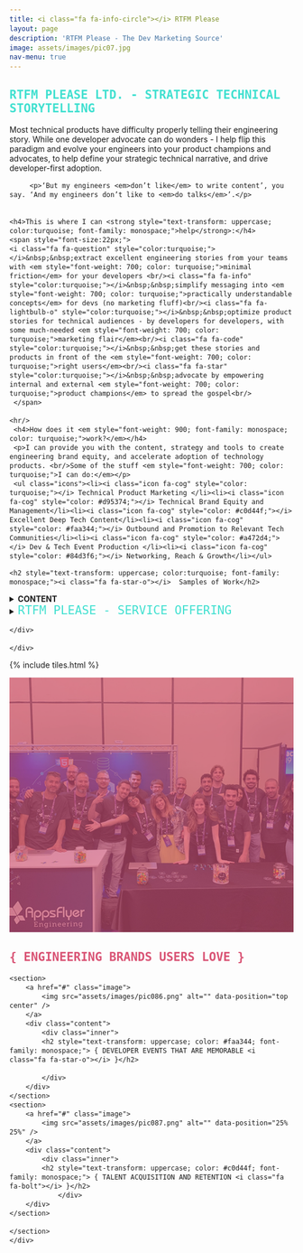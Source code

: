 ```yaml
---
title: <i class="fa fa-info-circle"></i> RTFM Please
layout: page
description: 'RTFM Please - The Dev Marketing Source'
image: assets/images/pic07.jpg
nav-menu: true
---
```


<!-- Main -->
<div id="main">

<!-- One -->
<section id="one">
	<div class="inner">
			<h2 style="text-transform: uppercase; color:turquoise; font-family: monospace;"><i class="fa fa-hand-scissors-o"></i>  RTFM Please Ltd. - Strategic Technical Storytelling</h2>
            <div class="box">
         <p>Most technical products have difficulty properly telling their engineering story. While one developer advocate can do wonders - I help flip this paradigm and evolve your engineers into your product champions and advocates, to help define your strategic technical narrative, and  drive developer-first adoption.</p>

		 <p>‘But my engineers <em>don’t like</em> to write content’, you say. ‘And my engineers don’t like to <em>do talks</em>’.</p>

        
    <h4>This is where I can <strong style="text-transform: uppercase; color:turquoise; font-family: monospace;">help</strong>:</h4>
    <span style="font-size:22px;">
    <i class="fa fa-question" style="color:turquoise;"></i>&nbsp;&nbsp;extract excellent engineering stories from your teams with <em style="font-weight: 700; color: turquoise;">minimal friction</em> for your developers <br/><i class="fa fa-info" style="color:turquoise;"></i>&nbsp;&nbsp;simplify messaging into <em style="font-weight: 700; color: turquoise;">practically understandable concepts</em> for devs (no marketing fluff)<br/><i class="fa fa-lightbulb-o" style="color:turquoise;"></i>&nbsp;&nbsp;optimize product stories for technical audiences - by developers for developers, with some much-needed <em style="font-weight: 700; color: turquoise;">marketing flair</em><br/><i class="fa fa-code" style="color:turquoise;"></i>&nbsp;&nbsp;get these stories and products in front of the <em style="font-weight: 700; color: turquoise;">right users</em><br/><i class="fa fa-star" style="color:turquoise;"></i>&nbsp;&nbsp;advocate by empowering internal and external <em style="font-weight: 700; color: turquoise;">product champions</em> to spread the gospel<br/>
     </span>

	<hr/>
	 <h4>How does it <em style="font-weight: 900; font-family: monospace; color: turquoise;">work?</em></h4>
	 <p>I can provide you with the content, strategy and tools to create engineering brand equity, and accelerate adoption of technology products. <br/>Some of the stuff <em style="font-weight: 700; color: turquoise;">I can do:</em></p>
	 <ul class="icons"><li><i class="icon fa-cog" style="color: turquoise;"></i> Technical Product Marketing </li><li><i class="icon fa-cog" style="color: #d95374;"></i> Technical Brand Equity and Management</li><li><i class="icon fa-cog" style="color: #c0d44f;"></i> Excellent Deep Tech Content</li><li><i class="icon fa-cog" style="color: #faa344;"></i> Outbound and Promotion to Relevant Tech Communities</li><li><i class="icon fa-cog" style="color: #a472d4;"></i> Dev & Tech Event Production </li><li><i class="icon fa-cog" style="color: #84d3f6;"></i> Networking, Reach & Growth</li></ul>

   </div>

   <div class="box">

	<h2 style="text-transform: uppercase; color:turquoise; font-family: monospace;"><i class="fa fa-star-o"></i>  Samples of Work</h2>

   <details><summary><strong>CONTENT</strong></summary>
   <br/>
				<p>Highlights of content extracted <em style="font-weight: 700; color: turquoise;">from</em> engineers:</p>
				<ul>
				<li><a href="https://medium.com/appsflyer/salting-your-spark-to-scale-e6f1c87dd18" target="_blank">Salting Your Spark to Scale</a></li>
				<li><a href="https://www.infoq.com/articles/api-gateway-clojure-golang/" target="_blank">Rewriting an API Gateway Service from Clojure to Golang: AppsFlyer Experience Report</a></li>
				<li><a href="https://snyk.io/open-source-security/" target="_blank">The State of Open Source Security 2020</a></li>
				<li><a href="https://thenewstack.io/how-to-achieve-ironclad-serverless-security/" target="_blank">How to Achieve Ironclad Serverless Security</a></li>
					</ul>

				<p>Snapshot of content edited <em style="font-weight: 700; color: turquoise;">with</em> engineers:</p>
				<ul>
				<li><a href="https://devops.com/designing-engineering-teams-for-scale/" target="_blank">Designing Engineering Teams for Scale</a></li>
				<li><a href="https://medium.com/appsflyer/three-tips-for-managing-technical-debt-while-maintaining-developer-velocity-and-sanity-f3d4a080052c" target="_blank">Translation from Hebrew: Three Tips for Managing Technical Debt: While Maintaining Developer Velocity (and Sanity)</a></li>
				<li><a href="https://www.infoq.com/articles/applied-probability-unstructured-events-theta-sketches/" target="_blank">Applied Probability - Counting Large Set of Unstructured Events with Theta Sketches</a></li>
				<li><a href="https://medium.com/appsflyer/repl-based-debugging-in-clojure-278fb468a33" target="_blank">REPL Based Debugging in Clojure</a></li>
				<li><a href="https://medium.com/appsflyer/how-appsflyer-uses-apache-airflow-to-run-over-3-5k-daily-jobs-and-more-683106cb24fc" target="_blank">How AppsFlyer uses Apache Airflow to run more than 3.5k daily jobs</a></li>
					</ul>

				<p style="font-weight: 700; color: turquoise;">Content curation:</p>
				<p>Influencer Blog Post Series - Curation & Editing: <a href="https://devseccon.com/secadvent-2020" target="_blank"><span style="font-weight: 700; color: turquoise;">SecAdvent 2020</span></a></p>


				Some seeded podcast opportunities:<br/>		
				<a href="https://devchat.tv/js-jabber/jsj-456-developer-first-security-and-security-tooling-for-developers-with-liran-tal-brian-vermeer/" target="_blank">Javascript Jabber&nbsp;</a> <i class="icon fa-cog" style="color: turquoise;"></i> <a href="https://www.jonobacon.com/2020/07/14/alyssa-miller-from-snyk-on-the-state-of-open-source-security/" target="_blank">&nbsp;Conversations with Bacon&nbsp;</a> <i class="icon fa-cog" style="color: #d95374;"></i> <a href="https://www.arresteddevops.com/state-of-open-source-security/" target="_blank">&nbsp;Arrested DevOps&nbsp;</a> <i class="icon fa-cog" style="color: #c0d44f;"></i> <a href="https://www.reversim.com/2020/11/398-with-danny-grander-from-snyk.html" target="_blank">&nbsp;Reversim [HEB]&nbsp;</a> <i class="icon fa-cog" style="color: #a472d4;"></i> <a href="https://opensourcesecuritypodcast.libsyn.com/episode-205-the-state-of-open-source-security-with-alyssa-miller-from-snyk" target="_blank">&nbsp;The Open Source Security Podcast&nbsp;</a> <i class="icon fa-cog" style="color: #84d3f6;"></i> <a href="hhttps://www.pageittothelimit.com/dependency-security-with-liran-tal/" target="_blank">&nbsp;Page it to the Limit</a>
				<br/>
				<br/>
				</details>

				<details><summary><strong>EVENTS</strong></summary>
				<ul>
				<li><span style="font-weight: 700; color: turquoise;">Speaker & Talk Database:&nbsp;</span><a href="https://github.com/AppsFlyer/engineering-org-resources" target="_blank">&nbsp;AppsFlyer Sample</a></li>
				<li><span style="font-weight: 700; color: turquoise;">Hackathon Production:&nbsp;</span> <i class="icon fa-link" style="color: #c0d44f;"></i><a href="https://hackweek.dev" target="_blank">&nbsp;Hackathon Website&nbsp;</a> <i class="icon fa-play" style="color: #c0d44f;"></i> <a href="https://www.youtube.com/watch?v=j6g9Ea38EtI" target="_blank">&nbsp;Hackathon Post-Event Video</a></li>
				<li><span style="font-weight: 700; color: turquoise;">Event Production:</span><a href="https://devopsdaystlv.com" target="_blank">&nbsp;DevOpsDays TLV&nbsp;</a> <i class="icon fa-cog" style="color: #faa344;"></i> <a href="https://cloudnativeisrael.com" target="_blank">&nbsp;Cloud Native Day Tel Aviv&nbsp;</a> <i class="icon fa-cog" style="color: #d95374;"></i> &nbsp;<a href="https://statscraft.org.il" target="_blank">Statscraft&nbsp;</a> <i class="icon fa-cog" style="color: #c0d44f;"></i>  <a href="https://tlvcommunity.dev" target="_blank">&nbsp;Community Summit TLV&nbsp;</a> <i class="icon fa-cog" style="color: #a472d4;"></i> <a href="https://www.devseccon.com/pf/devseccon24-2020/" target="_blank">&nbsp;DevSecCon24</a></li>
				</ul>

				Snapshot of Top-Tier Speaking Opportunities:
				<ul>
				<li><span style="font-weight: 700; color: turquoise;">Technology-Specific Events:</span><a href="https://videos.confluent.io/watch/6KNS8GhQZ5EhKFC2iwz8uW" target="_blank">&nbsp;Kafka Summit&nbsp;</a> <i class="icon fa-cog" style="color: #faa344"></i> <a href="https://www.youtube.com/watch?v=z_6tVRCyJxs" target="_blank">&nbsp;Gitlab Commit&nbsp;</a> <i class="icon fa-cog" style="color: #d95374;"></i> &nbsp;<a href="https://www.youtube.com/watch?v=kul9MTB0niE" target="_blank">SwampUP&nbsp;</a> <i class="icon fa-cog" style="color: #c0d44f;"></i>  <a href="https://www.youtube.com/watch?v=9MzaGFdPfg4&list=PLTGtoghhCRrWLvMGAED5n-haDnNOW8eec&index=18" target="_blank">&nbsp;AWS RE:Invent&nbsp;</a> <i class="icon fa-cog" style="color: #a472d4;"></i> &nbsp;Google Cloud Summit - Keynote</li>

				<li><span style="font-weight: 700; color: turquoise;">Leading Industry Events:</span><a href="https://www.youtube.com/watch?v=HKRJZVjYW4Q&list=PLTGtoghhCRrWLvMGAED5n-haDnNOW8eec&index=17" target="_blank">&nbsp;Velocity &nbsp;</a> <i class="icon fa-cog" style="color: #faa344"></i> <a href="https://www.youtube.com/watch?v=tjjeaCtsw_M&list=PLTGtoghhCRrWLvMGAED5n-haDnNOW8eec&index=16" target="_blank">&nbsp;Strata Data&nbsp;</a> <i class="icon fa-cog" style="color: #d95374;"></i> &nbsp;<a href="https://www.youtube.com/watch?v=F4TUYdjfvsc&list=PLTGtoghhCRrWLvMGAED5n-haDnNOW8eec&index=8" target="_blank">Devoxx [Workshop]&nbsp;</a> <i class="icon fa-cog" style="color: #c0d44f;"></i>  <a href="https://www.youtube.com/watch?v=_c6kSKrhTz8&list=PLTGtoghhCRrWLvMGAED5n-haDnNOW8eec&index=10" target="_blank">&nbsp;Devoxx [Talk]&nbsp;</a> <i class="icon fa-cog" style="color: #a472d4;"></i><a href="https://www.youtube.com/watch?v=aSceJNfIARc" target="_blank"> &nbsp;Codemotion</a></li>

				<li><span style="font-weight: 700; color: turquoise;">Ecosystem Specific Events:</span><a href="https://www.youtube.com/watch?v=asqgKaUMXq0" target="_blank">&nbsp;ReactNext &nbsp;</a> <i class="icon fa-cog" style="color: #faa344"></i> <a href="https://www.youtube.com/watch?v=vUEKL8zekXc" target="_blank">&nbsp;GoLab&nbsp;</a> <i class="icon fa-cog" style="color: #d95374;"></i> &nbsp;<a href="https://www.youtube.com/watch?v=cc9NJSf0hfc" target="_blank">Gophercon TLV&nbsp;</a> <i class="icon fa-cog" style="color: #c0d44f;"></i>  <a href="https://www.youtube.com/watch?v=VgROF_J9ypU&list=PLTGtoghhCRrWLvMGAED5n-haDnNOW8eec&index=12" target="_blank">&nbsp;Clojure Conferences</a> [MANY - ONE SAMPLE]&nbsp; </li>

				<li><span style="font-weight: 700; color: turquoise;">Leading Israeli Events:</span><a href="https://www.youtube.com/watch?v=Fg1SJufaHOs" target="_blank">&nbsp;DevOpsDays &nbsp;</a> <i class="icon fa-cog" style="color: #faa344"></i> <a href="https://www.youtube.com/watch?v=Wq0i7VD7-ug" target="_blank">&nbsp;Cloud Native & OSS Day&nbsp;</a> <i class="icon fa-cog" style="color: #d95374;"></i> &nbsp;<a href="https://www.youtube.com/watch?v=aejjRzjGYOE" target="_blank">Reversim&nbsp;</a></li>				
				</ul>



				</details>

				<details><summary><strong>BRANDING & MESSAGING</strong></summary>
				<li><span style="font-weight: 700; color: turquoise;">Messaging and Other Projects:</span><a href="https://www.pagerduty.com/integrations/jovianx/" target="_blank">&nbsp;Jovian<sup>X</sup> and PagerDuty Integration &nbsp;</a> <i class="icon fa-cog" style="color: #faa344"></i> <a href="https://cloud.google.com/customers/appsflyer" target="_blank">&nbsp;Google Cloud Case Study&nbsp;</a> <i class="icon fa-cog" style="color: #d95374;"></i> &nbsp;<a href="https://medium.com/appsflyer/appsflyer-engineering-in-numbers-wrapping-up-2019-25ab4888fc09" target="_blank">AppsFlyer Infographic&nbsp;</a></li>

				<li><span style="font-weight: 700; color: turquoise;">Github Pages & Sites:</span><a href="https://appsflyer.github.io" target="_blank">&nbsp;AppsFlyer &nbsp;</a> <i class="icon fa-cog" style="color: #faa344"></i> <a href="https://cloudify-cosmo.github.io" target="_blank">&nbsp;Cloudify&nbsp;</a> <i class="icon fa-cog" style="color: #d95374;"></i> &nbsp;<a href="https://tlvcommunity.dev" target="_blank">TLV Community&nbsp;</a></li>

				</details>
				<br/>
				<h4 style="text-transform: uppercase; color:turquoise; font-family: monospace;"> <i class="icon fa-plug" style="color: #ffffff"></i>&nbsp;MY MEETUP GROUPS</h4>
				<a href="https://www.meetup.com/devops-in-israel/" target="_blank">&nbsp;DevOps IL &nbsp;</a> <i class="icon fa-cog" style="color: #faa344"></i> <a href="https://www.meetup.com/cloud-native-oss" target="_blank">&nbsp;Cloud Native & OSS IL&nbsp;</a> <i class="icon fa-cog" style="color: #d95374;"></i> &nbsp;<a href="https://www.meetup.com/statscraft/" target="_blank">Statscraft&nbsp;</a> <i class="icon fa-cog" style="color: #c0d44f;"></i> <a href="https://www.meetup.com/Cloud-Online-Meetup" target="_blank">&nbsp;Cloud Online Meetup&nbsp;</a> <i class="icon fa-cog" style="color: #a472d4;"></i><a href="https://www.meetup.com/DevRel/" target="_blank">&nbsp;DevRel IL&nbsp;</a>




   </div>



<div class="box">
			<details><summary><span style="text-transform: uppercase; color:turquoise; font-family: monospace; font-size: 1.5em;"><i class="fa fa-cog"></i>  RTFM Please - Service Offering</span></summary>
<br/>

<table style="overflow-x:auto;">
		<thead>
			<tr>
				<th>Service Type</th>
				<th>Description</th>
				<th>Pricing Scheme</th>
			</tr>
		</thead>
		<tbody>
			<tr>
				<td><strong style="color: turquoise;">Bundles</strong></td>
				<td>Starting at 10-Hour Packages (Up to 40-Hours)</td>
				<td>Based on daily fee.</td>
			</tr>
			<tr>
				<td><strong style="color: turquoise;">Projects</strong></td>
				<td>Specific time-based project - event, hackathon, other production</td>
				<td>Based on scope of work.</td>
			</tr>
			<tr>
				<td><strong style="color: turquoise;">Workshops</strong></td>
				<td> <strong>For your internal employees:</strong> marketers, founders, HR (or whoever else might be interested) - a diversity of workshops on how to do it yourselves, refining your message and pitch, building powerful engineering brands.</td>
				<td>Fixed Price - Up to 10 Participants</td>
			</tr>
			<tr>
				<td><strong style="color: turquoise;">Long-Term Work</strong></td>
				<td>Commitment to at least half-year cycles of ongoing work. </td>
				<td>Retainer</td>
			</tr>
			<tr>
				<td><strong style="color: turquoise;">Power Surge</strong></td>
				<td><strong style="color: red;">DON'T PANIC!</strong> If you're overloaded before a launch, release or peak time of year, have an urgent deliverable or crisis and need more hands on deck - we'll drop everything and give you a hand.</td>
				<td>Based on scope & deadline</td>
			</tr>
		</tbody>
		 <!-- <tfoot>
			<tr>
				<td colspan="2"></td>
				<td>100.00</td>
			</tr>
		</tfoot> -->
	</table>
	</details>

	</div>

	</div>
</section>

<!-- Two -->

{% include tiles.html %}

<section id="two" class="spotlights">
	<section>
    <a href="#" class="image">
			<img src="assets/images/pic085.png" alt="" data-position="center center" />
		</a>
		<div class="content">
			<div class="inner">
                <h2 style="text-transform: uppercase; color: #d95374; font-family: monospace;"> { ENGINEERING BRANDS USERS LOVE <i class="fa fa-heart-o"></i> }</h2>
                </div>
                </div>	
	</section>

    <section>
		<a href="#" class="image">
			<img src="assets/images/pic086.png" alt="" data-position="top center" />
		</a>
		<div class="content">
			<div class="inner">
			<h2 style="text-transform: uppercase; color: #faa344; font-family: monospace;"> { DEVELOPER EVENTS THAT ARE MEMORABLE <i class="fa fa-star-o"></i> }</h2>

			</div>
		</div>
	</section>
    <section>
		<a href="#" class="image">
			<img src="assets/images/pic087.png" alt="" data-position="25% 25%" />
		</a>
		<div class="content">
			<div class="inner">
            <h2 style="text-transform: uppercase; color: #c0d44f; font-family: monospace;"> { TALENT ACQUISITION AND RETENTION <i class="fa fa-bolt"></i> }</h2>
            	</div>
		</div>
	</section>

	</section>
	</div>
	

				
<!-- End -->

